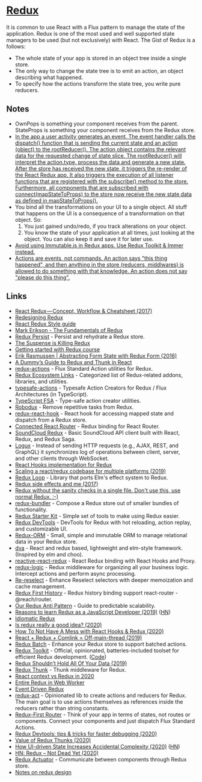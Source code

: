 # [Redux](https://redux.js.org)

It is common to use React with a Flux pattern to manage the state of the application. Redux is one of the most used and well supported state managers to be used (but not exclusively) with React. The Gist of Redux is a follows:

- The whole state of your app is stored in an object tree inside a single store.
- The only way to change the state tree is to emit an action, an object describing what happened.
- To specify how the actions transform the state tree, you write pure reducers.

## Notes

- OwnPops is something your component receives from the parent. StateProps is something your component receives from the Redux store.
- [In the app a user activity generates an event. The event handler calls the dispatch() function that is sending the current state and an action (object) to the rootReducer(). The action object contains the relevant data for the requested change of state slice. The rootReducer() will interpret the action.type, process the data and generate a new state. After the store has received the new state, it triggers the re-render of the React Redux app. It also triggers the execution of all listener functions that are registered with the subscribe() method to the store. Furthermore, all components that are subscribed with connect(mapStateToProps) to the store now receive the new state data as defined in mapStateToProps().](https://medium.com/@javascript_7596/react-redux-concept-workflow-cheatsheet-be00e3ffa853)
- You bind all the transformations on your UI to a single object. All stuff that happens on the UI is a consequence of a transformation on that object. So:
  1. You just gained undo/redo, if you track alterations on your object.
  2. You know the state of your application at all times, just looking at the object. You can also keep it and save it for later use.
- [Avoid using Immutable.js in Redux apps. Use Redux Toolkit & Immer instead.](https://twitter.com/acemarke/status/1213573285314809856)
- [Actions are events, not commands. An action says "this thing happened", and then anything in the store (reducers, middlwares) is allowed to do something with that knowledge. An action does not say "please do this thing".](https://www.reddit.com/r/reduxjs/comments/ed3609/why_redux_advises_against_using_actions_as_setters/)

## Links

- [React Redux — Concept, Workflow & Cheatsheet (2017)](https://medium.com/@javascript_7596/react-redux-concept-workflow-cheatsheet-be00e3ffa853)
- [Redesigning Redux](https://hackernoon.com/redesigning-redux-b2baee8b8a38)
- [React Redux Style guide](https://github.com/iraycd/React-Redux-Styleguide#readme)
- [Mark Erikson - The Fundamentals of Redux](https://www.youtube.com/watch?v=ewelU8WHXQ4&index=7&list=PLRvKvw42Rc7OWK5s-YGGFSmByDzzgC0HP)
- [Redux Persist](https://github.com/rt2zz/redux-persist#readme) - Persist and rehydrate a Redux store.
- [The Suspense is Killing Redux](https://medium.com/@ryanflorence/the-suspense-is-killing-redux-e888f9692430)
- [Getting started with Redux course](https://egghead.io/courses/getting-started-with-redux)
- [Erik Rasmussen | Abstracting Form State with Redux Form (2016)](https://www.youtube.com/watch?v=eDTi7lYR1VU)
- [A Dummy’s Guide to Redux and Thunk in React](https://medium.com/@stowball/a-dummys-guide-to-redux-and-thunk-in-react-d8904a7005d3)
- [redux-actions](https://github.com/redux-utilities/redux-actions) - Flux Standard Action utilities for Redux.
- [Redux Ecosystem Links](https://github.com/markerikson/redux-ecosystem-links#readme) - Categorized list of Redux-related addons, libraries, and utilities.
- [typesafe-actions](https://github.com/piotrwitek/typesafe-actions) - Typesafe Action Creators for Redux / Flux Architectures (in TypeScript).
- [TypeScript FSA](https://github.com/aikoven/typescript-fsa) - Type-safe action creator utilities.
- [Robodux](https://github.com/neurosnap/robodux) - Remove repetitive tasks from Redux.
- [redux-react-hook](https://github.com/facebookincubator/redux-react-hook) - React hook for accessing mapped state and dispatch from a Redux store.
- [Connected React Router](https://github.com/supasate/connected-react-router) - Redux binding for React Router.
- [SoundCloud Redux](https://github.com/r-park/soundcloud-redux) - Basic SoundCloud API client built with React, Redux, and Redux Saga.
- [Logux](https://github.com/logux/logux) - Instead of sending HTTP requests (e.g., AJAX, REST, and GraphQL) it synchronizes log of operations between client, server, and other clients through WebSocket.
- [React Hooks implementation for Redux](https://github.com/epeli/redux-hooks)
- [Scaling a react/redux codebase for multiple platforms (2019)](https://erock.io/scaling-js-codebase-multiple-platforms/)
- [Redux Loop](https://github.com/redux-loop/redux-loop) - Library that ports Elm's effect system to Redux.
- [Redux side effects and me (2017)](https://medium.com/magnetis-backstage/redux-side-effects-and-me-89c104a4b149)
- [Redux without the sanity checks in a single file. Don't use this, use normal Redux. :-)](https://gist.github.com/gaearon/ffd88b0e4f00b22c3159)
- [redux-bundler](https://github.com/HenrikJoreteg/redux-bundler) - Compose a Redux store out of smaller bundles of functionality.
- [Redux Starter Kit](https://github.com/reduxjs/redux-starter-kit) - Simple set of tools to make using Redux easier.
- [Redux DevTools](https://github.com/reduxjs/redux-devtools) - DevTools for Redux with hot reloading, action replay, and customizable UI.
- [Redux-ORM](https://github.com/redux-orm/redux-orm) - Small, simple and immutable ORM to manage relational data in your Redux store.
- [dva](https://github.com/dvajs/dva) - React and redux based, lightweight and elm-style framework. (Inspired by elm and choo).
- [reactive-react-redux](https://github.com/dai-shi/reactive-react-redux) - React Redux binding with React Hooks and Proxy.
- [redux-logic](https://github.com/jeffbski/redux-logic) - Redux middleware for organizing all your business logic. Intercept actions and perform async processing.
- [Re-reselect](https://github.com/toomuchdesign/re-reselect) - Enhance Reselect selectors with deeper memoization and cache management.
- [Redux First History](https://github.com/salvoravida/redux-first-history) - Redux history binding support react-router - @reach/router.
- [Our Redux Anti Pattern](https://rangle.slides.com/yazanalaboudi/deck#/) - Guide to predictable scalability.
- [Reasons to learn Redux as a JavaScript Developer (2019)](https://www.robinwieruch.de/redux-javascript) ([HN](https://news.ycombinator.com/item?id=21926659))
- [Idiomatic Redux](https://blog.isquaredsoftware.com/series/idiomatic-redux/)
- [Is redux really a good idea? (2020)](https://www.reddit.com/r/reactjs/comments/epxavs/is_redux_really_a_good_idea/)
- [How To Not Have A Mess with React Hooks & Redux (2020)](https://orizens.com/blog/how-to-not-have-a-mess-with-react-hooks-and-redux/)
- [React + Redux + Comlink = Off-main-thread (2019)](https://surma.dev/things/react-redux-comlink/)
- [Redux Batch](https://github.com/manaflair/redux-batch) - Enhance your Redux store to support batched actions.
- [Redux Toolkit](https://redux-toolkit.js.org/) - Official, opinionated, batteries-included toolset for efficient Redux development. ([Code](https://github.com/reduxjs/redux-toolkit))
- [Redux Shouldn’t Hold All Of Your Data (2019)](https://michaelwashburnjr.com/2019/12/09/stop-storing-data-redux/)
- [Redux Thunk](https://github.com/reduxjs/redux-thunk) - Thunk middleware for Redux.
- [React context vs Redux in 2020](https://gist.github.com/slikts/57ff1acdb6f5b2ea075b701d1daf896d)
- [Entire Redux in Web Worker](https://github.com/dai-shi/redux-in-worker)
- [Event Driven Redux](https://github.com/dmmulroy/talks/blob/master/event-driven-redux/slides.pdf)
- [redux-act](https://github.com/pauldijou/redux-act) - Opinionated lib to create actions and reducers for Redux. The main goal is to use actions themselves as references inside the reducers rather than string constants.
- [Redux-First Router](https://github.com/faceyspacey/redux-first-router) - Think of your app in terms of states, not routes or components. Connect your components and just dispatch Flux Standard Actions.
- [Redux Devtools: tips & tricks for faster debugging (2020)](https://blog.logrocket.com/redux-devtools-tips-tricks-for-faster-debugging/)
- [Value of Redux Thunks (2020)](https://www.reddit.com/r/reactjs/comments/fmpcou/are_thunks_obsolete/fl5dtvn/?context=3)
- [How UI-driven State Increases Accidental Complexity (2020)](https://evgenii.info/ui-driven-state/) ([HN](https://news.ycombinator.com/item?id=22680369))
- [HN: Redux – Not Dead Yet (2020)](https://news.ycombinator.com/item?id=22822198)
- [Redux Actuator](https://github.com/molefrog/redux-actuator) - Communicate between components through Redux store.
- [Notes on redux design](https://twitter.com/buildsghost/status/1255756148084367361)
